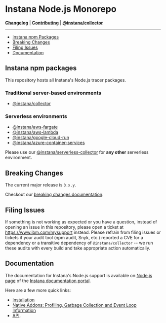# Instana Node.js Monorepo

**[Changelog](CHANGELOG.md)** |
**[Contributing](CONTRIBUTING.md)** |
**[@instana/collector](packages/collector/README.md)**

---


<!-- START doctoc generated TOC please keep comment here to allow auto update -->
<!-- DON'T EDIT THIS SECTION, INSTEAD RE-RUN doctoc TO UPDATE -->

- [Instana npm Packages](#instana-npm-packages)
- [Breaking Changes](#breaking-changes)
- [Filing Issues](#filing-issues)
- [Documentation](#documentation)

<!-- END doctoc generated TOC please keep comment here to allow auto update -->

## Instana npm packages

This repository hosts all Instana's Node.js tracer packages.

### Traditional server-based environments

* [@instana/collector](packages/collector/README.md)

### Serverless environments

* [@instana/aws-fargate](https://www.ibm.com/docs/en/instana-observability/current?topic=agents-aws-fargate#nodejs)
* [@instana/aws-lambda](https://www.ibm.com/docs/en/instana-observability/current?topic=lambda-aws-native-tracing-nodejs)
* [@instana/google-cloud-run](https://www.ibm.com/docs/en/instana-observability/current?topic=agents-google-cloud-run#nodejs)
* [@instana/azure-container-services](https://www.ibm.com/docs/en/instana-observability/current?topic=services-azure-app-service-tracing-nodejs)

Please use our [@instana/serverless-collector](packages/serverless-collector/README.md) for **any other** serverless environment.


## Breaking Changes

The current major release is `3.x.y`.

Checkout our [breaking changes documentation](https://www.ibm.com/docs/en/obi/current?topic=technologies-monitoring-nodejs#breaking-changes).

## Filing Issues

If something is not working as expected or you have a question, instead of opening an issue in this repository, please open a ticket at <https://www.ibm.com/mysupport> instead. Please refrain from filing issues or tickets if your audit tool (npm audit, Snyk, etc.) reported a CVE for a dependency or a transitive dependency of `@instana/collector` -- we run these audits with every build and take appropriate action automatically.

## Documentation

The documentation for Instana's Node.js support is available on [Node.js page](https://www.ibm.com/docs/en/instana-observability/current?topic=technologies-monitoring-nodejs) of the [Instana documentation portal](https://www.ibm.com/docs/en/instana-observability/current).

Here are a few more quick links:

* [Installation](https://www.ibm.com/docs/en/instana-observability/current?topic=nodejs-collector-installation)
* [Native Addons: Profiling, Garbage Collection and Event Loop Information](https://www.ibm.com/docs/en/instana-observability/current?topic=nodejs-collector-installation#native-add-ons)
* [API](https://www.ibm.com/docs/en/instana-observability/current?topic=nodejs-instana-api).
